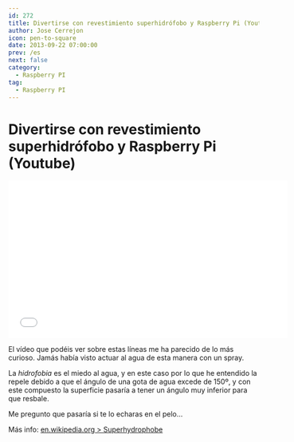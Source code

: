 ```yaml
---
id: 272
title: Divertirse con revestimiento superhidrófobo y Raspberry Pi (Youtube)
author: Jose Cerrejon
icon: pen-to-square
date: 2013-09-22 07:00:00
prev: /es
next: false
category:
  - Raspberry PI
tag:
  - Raspberry PI
---
```


# Divertirse con revestimiento superhidrófobo y Raspberry Pi (Youtube)

<iframe width="560" height="315" src="//www.youtube.com/embed/TLX2n3Z8iPA" frameborder="0" allowfullscreen></iframe>

El vídeo que podéis ver sobre estas líneas me ha parecido de lo más curioso. Jamás había visto actuar al agua de esta manera con un spray.

La *hidrofobia* es el miedo al agua, y en este caso por lo que he entendido la repele debido a que el ángulo de una gota de agua excede de 150º, y con este compuesto la superficie pasaría a tener un ángulo muy inferior para que resbale.

Me pregunto que pasaría si te lo echaras en el pelo...

Más info: [en.wikipedia.org > Superhydrophobe](http://en.wikipedia.org/wiki/Superhydrophobe)